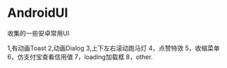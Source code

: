 # AndroidUI
收集的一些安卓常用UI

1,有动画Toast
2,动画Dialog
3,上下左右滚动跑马灯
4，点赞特效
5，收缩菜单
6，仿支付宝查看信用值
7，loading加载框
8，other.
